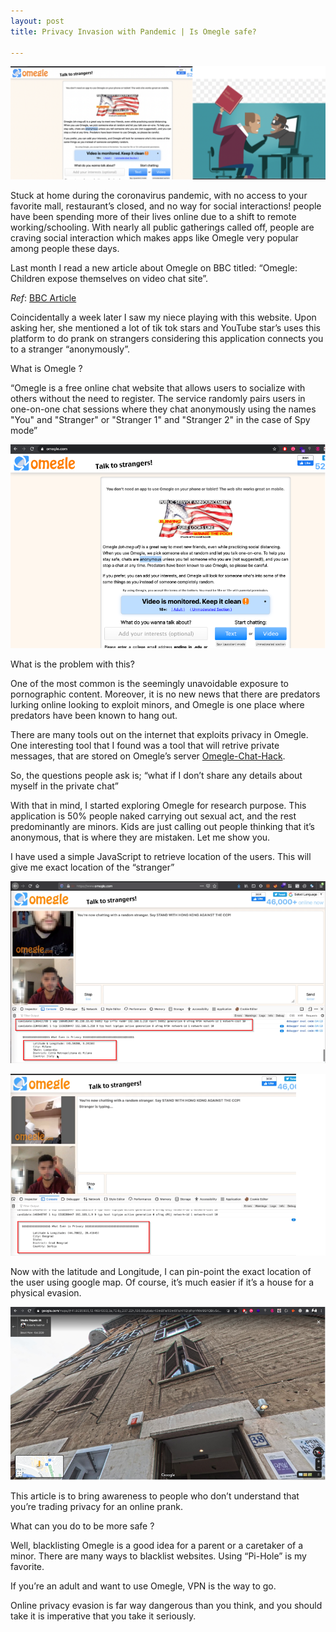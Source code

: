 ```yaml
---
layout: post
title: Privacy Invasion with Pandemic | Is Omegle safe?

---
```

![](/images/2021-03-07-Omegle/0.png)

Stuck at home during the coronavirus pandemic, with no access to your favorite mall, restaurant’s closed, and no way for social interactions! people have been spending more of their lives online due to a shift to remote working/schooling. With nearly all public gatherings called off, people are craving social interaction which makes apps like Omegle very popular among people these days.

Last month I read a new article about Omegle on BBC titled: “Omegle: Children expose themselves on video chat site”. 

_Ref_: [BBC Article](https://www.bbc.com/news/technology-56085499 )

Coincidentally a week later I saw my niece playing with this website. Upon asking her, she mentioned a lot of tik tok stars and YouTube star’s uses this platform to do prank on strangers considering this application connects you to a stranger “anonymously”. 

What is Omegle ?

“Omegle is a free online chat website that allows users to socialize with others without the need to register. The service randomly pairs users in one-on-one chat sessions where they chat anonymously using the names "You" and "Stranger" or "Stranger 1" and "Stranger 2" in the case of Spy mode”

![](/images/2021-03-07-Omegle/1.png)


What is the problem with this?

One of the most common is the seemingly unavoidable exposure to pornographic content. Moreover, it is no new news that there are predators lurking online looking to exploit minors, and Omegle is one place where predators have been known to hang out.

There are many tools out on the internet that exploits privacy in Omegle. One interesting tool that I found was a tool that will retrive private messages, that are stored on Omegle’s server [Omegle-Chat-Hack](https://github.com/indrajeetb/Omegle-Chat-Hack ).

So, the questions people ask is; “what if I don’t share any details about myself in the private chat”

With that in mind, I started exploring Omegle for research purpose. This application is 50% people naked carrying out sexual act, and the rest predominantly are minors. Kids are just calling out people thinking that it’s anonymous, that is where they are mistaken. Let me show you.

I have used a simple JavaScript to retrieve location of the users. This will give me exact location of the “stranger”


![](/images/2021-03-07-Omegle/2.png)

![](/images/2021-03-07-Omegle/3.png)


Now with the latitude and Longitude, I can pin-point the exact location of the user using google map. Of course, it’s much easier if it’s a house for a physical evasion.



![](/images/2021-03-07-Omegle/4.png)

This article is to bring awareness to people who don’t understand that you’re trading privacy for an online prank.

What can you do to be more safe ?

Well, blacklisting Omegle is a good idea for a parent or a caretaker of a minor. There are many ways to blacklist websites. Using “Pi-Hole” is my favorite.

If you’re an adult and want to use Omegle, VPN is the way to go.

Online privacy evasion is far way dangerous than you think, and you should take it is imperative that you take it seriously.



